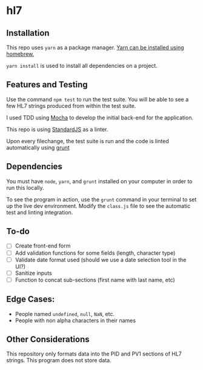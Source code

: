 # hl7

## Installation
This repo uses `yarn` as a package manager. [Yarn can be installed using homebrew.](https://yarnpkg.com/en/docs/install)

`yarn install` is used to install all dependencies on a project.

## Features and Testing
Use the command `npm test` to run the test suite. You will be able to see a few HL7 strings produced from within the test suite.

I used TDD using [Mocha](https://mochajs.org/) to develop the initial back-end for the application.

This repo is using [StandardJS](http://standardjs.com/awesome.html) as a linter.

Upon every filechange, the test suite is run and the code is linted automatically using [grunt](http://gruntjs.com/)

## Dependencies
You must have `node`, `yarn`, and `grunt` installed on your computer in order to run this locally.

To see the program in action, use the `grunt` command in your terminal to set up the live dev environment. Modify the `class.js` file to see the automatic test and linting integration.

## To-do
- [ ] Create front-end form 
- [ ] Add validation functions for some fields (length, character type)
- [ ] Validate date format used (should we use a date selection tool in the UI?)
- [ ] Sanitize inputs
- [ ] Function to concat sub-sections (first name with last name, etc)

## Edge Cases:
- People named `undefined`, `null`, `NaN`, etc.
- People with non alpha characters in their names

## Other Considerations
This repository only formats data into the PID and PV1 sections of HL7 strings. This program does not store data. 